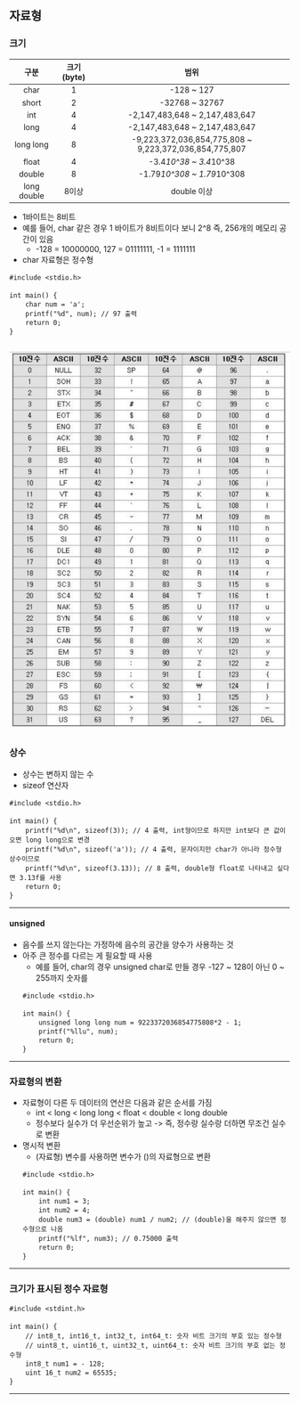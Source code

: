 ## 자료형
### 크기   
| 구분 | 크기(byte) | 범위 |   
|:---:|:---:|:---:|   
| char | 1 | -128 ~ 127 |   
| short | 2 | -32768 ~ 32767 |
| int | 4 | -2,147,483,648 ~ 2,147,483,647 |
| long | 4 | -2,147,483,648 ~ 2,147,483,647 |
| long long | 8 | -9,223,372,036,854,775,808 ~ 9,223,372,036,854,775,807 |
| float | 4 | -3.4*10^38 ~ 3.4*10^38 |
| double | 8 | -1.79*10^308 ~ 1.79*10^308 |
| long double | 8이상 | double 이상 |   
   - 1바이트는 8비트
   - 예를 들어, char 같은 경우 1 바이트가 8비트이다 보니 2^8 즉, 256개의 메모리 공간이 있음
      - -128 = 10000000, 127 = 01111111, -1 = 1111111
   - char 자료형은 정수형
   ```
   #include <stdio.h>
   
   int main() {
       char num = 'a';
       printf("%d", num); // 97 출력
       return 0;
   }
   ```   
   ![01-01](https://github.com/Jeongsiwook/C/blob/master/img/01-01.jpg?raw=true)
---

### 상수
   - 상수는 변하지 않는 수
   - sizeof 연산자
   ```
   #include <stdio.h>
   
   int main() {
       printf("%d\n", sizeof(3)); // 4 출력, int형이므로 하지만 int보다 큰 값이 오면 long long으로 변경
       printf("%d\n", sizeof('a')); // 4 출력, 문자이지만 char가 아니라 정수형 상수이므로
       printf("%d\n", sizeof(3.13)); // 8 출력, double형 float로 나타내고 싶다면 3.13f를 사용
       return 0;
   }
   ```
---

#### unsigned
   - 음수를 쓰지 않는다는 가정하에 음수의 공간을 양수가 사용하는 것
   - 아주 큰 정수를 다르는 게 필요할 때 사용
      - 예를 들어, char의 경우 unsigned char로 만들 경우 -127 ~ 128이 아닌 0 ~ 255까지 숫자를 
      ```
      #include <stdio.h>
      
      int main() {
          unsigned long long num = 9223372036854775808*2 - 1;
          printf("%llu", num);
          return 0;
      }
      ```
---

### 자료형의 변환
   - 자료형이 다른 두 데이터의 연산은 다음과 같은 순서를 가짐
      - int < long < long long < float < double < long double
      - 정수보다 실수가 더 우선순위가 높고 -> 즉, 정수랑 실수랑 더하면 무조건 실수로 변환
   - 명시적 변환
      - (자료형) 변수를 사용하면 변수가 ()의 자료형으로 변환
      ```
      #include <stdio.h>
      
      int main() {
          int num1 = 3;
          int num2 = 4;
          double num3 = (double) num1 / num2; // (double)을 해주지 않으면 정수형으로 나옴
          printf("%lf", num3); // 0.75000 출력
          return 0;
      }
      ```
---

### 크기가 표시된 정수 자료형
   ```
   #include <stdint.h>
   
   int main() {
       // int8_t, int16_t, int32_t, int64_t: 숫자 비트 크기의 부호 있는 정수형
       // uint8_t, uint16_t, uint32_t, uint64_t: 숫자 비트 크기의 부호 없는 정수형
       int8_t num1 = - 128;
       uint 16_t num2 = 65535;
   }
   ```      
---
